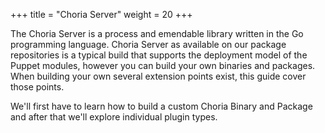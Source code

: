 +++
title = "Choria Server"
weight = 20
+++

The Choria Server is a process and emendable library written in the Go programming language.  Choria Server as available on our package repositories is a typical build that supports the deployment model of the Puppet modules, however you can build your own binaries and packages. When building your own several extension points exist, this guide cover those points.

We'll first have to learn how to build a custom Choria Binary and Package and after that we'll explore individual plugin types.